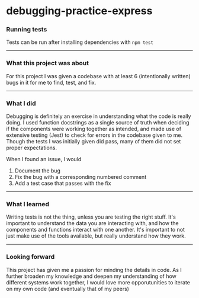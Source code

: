 # debugging-practice-express

### Running tests 

Tests can be run after installing dependencies with ``` npm test ``` 

--- 

### What this project was about

For this project I was given a codebase with at least 6 (intentionally written) bugs in it for me to find, test, and fix. 

--- 

### What I did 

Debugging is definitely an exercise in understanding what the code is really doing. I used function docstrings as a single source of truth when deciding if the components were working together as intended, and made use of extensive testing (Jest) to check for errors in the codebase given to me. Though the tests I was initially given did pass, many of them did not set proper expectations. 

When I found an issue, I would 
1. Document the bug
2. Fix the bug with a corresponding numbered comment
3. Add a test case that passes with the fix 

--- 

### What I learned 

Writing tests is not the thing, unless you are testing the right stuff. It's important to understand the data you are interacting with, and how the components and functions interact with one another. It's important to not just make use of the tools available, but really understand how they work.   

---

### Looking forward 

This project has given me a passion for minding the details in code. As I further broaden my knowledge and deepen my understanding of how different systems work together, I would love more opporutunities to iterate on my own code (and eventually that of my peers) 

